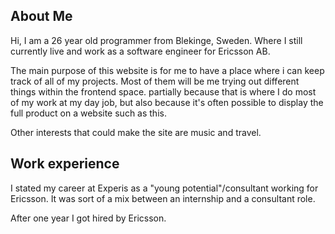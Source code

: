 About Me
---
Hi, I am a 26 year old programmer from Blekinge, Sweden. Where I still currently live and work as a software engineer for Ericsson AB.

The main purpose of this website is for me to have a place where i can keep track of all of my projects. Most of them will be me trying out different things within the frontend space. partially because that is where I do most of my work at my day job, but also because it's often possible to display the full product on a website such as this.

Other interests that could make the site are music and travel.

## Work experience ##
I stated my career at Experis as a "young potential"/consultant working for Ericsson. It was sort of a mix between an internship and a consultant role.

After one year I got hired by Ericsson.